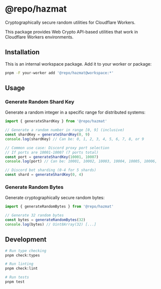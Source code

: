 # @repo/hazmat

Cryptographically secure random utilities for Cloudflare Workers.

This package provides Web Crypto API-based utilities that work in Cloudflare Workers environments.

## Installation

This is an internal workspace package. Add it to your worker or package:

```bash
pnpm -F your-worker add '@repo/hazmat@workspace:*'
```

## Usage

### Generate Random Shard Key

Generate a random integer in a specific range for distributed systems:

```typescript
import { generateShardKey } from '@repo/hazmat'

// Generate a random number in range [0, 9] (inclusive)
const shardKey = generateShardKey(0, 9)
console.log(shardKey) // Can be: 0, 1, 2, 3, 4, 5, 6, 7, 8, or 9

// Common use case: Discord proxy port selection
// If ports are 10001-10007 (7 ports total)
const port = generateShardKey(10001, 10007)
console.log(port) // Can be: 10001, 10002, 10003, 10004, 10005, 10006, or 10007

// Discord bot sharding (0-4 for 5 shards)
const shard = generateShardKey(0, 4)
```

### Generate Random Bytes

Generate cryptographically secure random bytes:

```typescript
import { generateRandomBytes } from '@repo/hazmat'

// Generate 32 random bytes
const bytes = generateRandomBytes(32)
console.log(bytes) // Uint8Array(32) [...]
```

## Development

```bash
# Run type checking
pnpm check:types

# Run linting
pnpm check:lint

# Run tests
pnpm test
```
